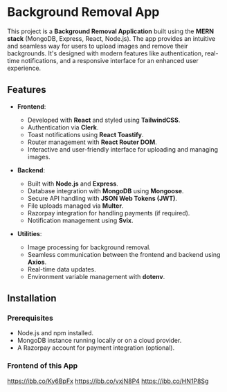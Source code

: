 # Background Removal App

This project is a **Background Removal Application** built using the **MERN stack** (MongoDB, Express, React, Node.js). The app provides an intuitive and seamless way for users to upload images and remove their backgrounds. It's designed with modern features like authentication, real-time notifications, and a responsive interface for an enhanced user experience.

## Features

- **Frontend**:
  - Developed with **React** and styled using **TailwindCSS**.
  - Authentication via **Clerk**.
  - Toast notifications using **React Toastify**.
  - Router management with **React Router DOM**.
  - Interactive and user-friendly interface for uploading and managing images.
  
- **Backend**:
  - Built with **Node.js** and **Express**.
  - Database integration with **MongoDB** using **Mongoose**.
  - Secure API handling with **JSON Web Tokens (JWT)**.
  - File uploads managed via **Multer**.
  - Razorpay integration for handling payments (if required).
  - Notification management using **Svix**.
  
- **Utilities**:
  - Image processing for background removal.
  - Seamless communication between the frontend and backend using **Axios**.
  - Real-time data updates.
  - Environment variable management with **dotenv**.

## Installation

### Prerequisites
- Node.js and npm installed.
- MongoDB instance running locally or on a cloud provider.
- A Razorpay account for payment integration (optional).

### Frontend of this App
https://ibb.co/Ky6BpFx
https://ibb.co/vxjN8P4
https://ibb.co/HN1P8Sg



